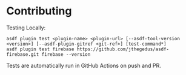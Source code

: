 # Contributing

Testing Locally:

```shell
asdf plugin test <plugin-name> <plugin-url> [--asdf-tool-version <version>] [--asdf-plugin-gitref <git-ref>] [test-command*]
asdf plugin test firebase https://github.com/jthegedus/asdf-firebase.git firebase --version
```

Tests are automatically run in GitHub Actions on push and PR.
